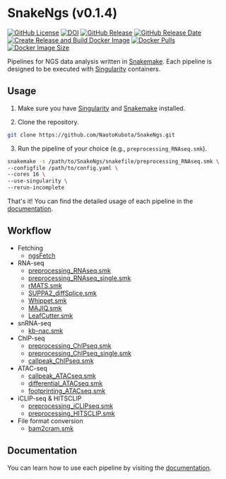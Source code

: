 # SnakeNgs (v0.1.4)

[![GitHub License](https://img.shields.io/github/license/NaotoKubota/SnakeNgs)](https://github.com/NaotoKubota/SnakeNgs/blob/main/LICENSE)
[![DOI](https://zenodo.org/badge/843927384.svg)](https://zenodo.org/doi/10.5281/zenodo.13337082)
[![GitHub Release](https://img.shields.io/github/v/release/NaotoKubota/SnakeNgs?style=flat)](https://github.com/NaotoKubota/SnakeNgs/releases)
[![GitHub Release Date](https://img.shields.io/github/release-date/NaotoKubota/SnakeNgs)](https://github.com/NaotoKubota/SnakeNgs/releases)
[![Create Release and Build Docker Image](https://github.com/NaotoKubota/SnakeNgs/actions/workflows/release-docker-build-push.yaml/badge.svg)](https://github.com/NaotoKubota/SnakeNgs/actions/workflows/release-docker-build-push.yaml)
[![Docker Pulls](https://img.shields.io/docker/pulls/naotokubota/snakengs)](https://hub.docker.com/r/naotokubota/snakengs)
[![Docker Image Size](https://img.shields.io/docker/image-size/naotokubota/snakengs)](https://hub.docker.com/r/naotokubota/snakengs)

Pipelines for NGS data analysis written in [Snakemake](https://snakemake.readthedocs.io/en/stable/). Each pipeline is designed to be executed with [Singularity](https://sylabs.io/singularity/) containers.

## Usage

1. Make sure you have [Singularity](https://sylabs.io/singularity/) and [Snakemake](https://snakemake.readthedocs.io/en/stable/) installed.

2. Clone the repository.

``` bash
git clone https://github.com/NaotoKubota/SnakeNgs.git
```

3. Run the pipeline of your choice (e.g., `preprocessing_RNAseq.smk`).

``` bash
snakemake -s /path/to/SnakeNgs/snakefile/preprocessing_RNAseq.smk \
--configfile /path/to/config.yaml \
--cores 16 \
--use-singularity \
--rerun-incomplete
```

That's it! You can find the detailed usage of each pipeline in the [documentation](https://naotokubota.github.io/SnakeNgs/).

## Workflow

- Fetching
	- [ngsFetch](https://naotokubota.github.io/SnakeNgs/usage/ngsFetch/)
- RNA-seq
	- [preprocessing_RNAseq.smk](https://naotokubota.github.io/SnakeNgs/usage/preprocessing_RNAseq)
	- [preprocessing_RNAseq_single.smk](https://naotokubota.github.io/SnakeNgs/usage/preprocessing_RNAseq_single)
	- [rMATS.smk](https://naotokubota.github.io/SnakeNgs/usage/rMATS)
	- [SUPPA2_diffSplice.smk](https://naotokubota.github.io/SnakeNgs/usage/SUPPA2_diffSplice)
	- [Whippet.smk](https://naotokubota.github.io/SnakeNgs/usage/Whippet)
	- [MAJIQ.smk](https://naotokubota.github.io/SnakeNgs/usage/MAJIQ)
	- [LeafCutter.smk](https://naotokubota.github.io/SnakeNgs/usage/LeafCutter)
- snRNA-seq
	- [kb-nac.smk](https://naotokubota.github.io/SnakeNgs/usage/kb-nac)
- ChIP-seq
	- [preprocessing_ChIPseq.smk](https://naotokubota.github.io/SnakeNgs/usage/preprocessing_ChIPseq)
	- [preprocessing_ChIPseq_single.smk](https://naotokubota.github.io/SnakeNgs/usage/preprocessing_ChIPseq_single)
	- [callpeak_ChIPseq.smk](https://naotokubota.github.io/SnakeNgs/usage/callpeak_ChIPseq)
- ATAC-seq
	- [callpeak_ATACseq.smk](https://naotokubota.github.io/SnakeNgs/usage/callpeak_ATACseq)
	- [differential_ATACseq.smk](https://naotokubota.github.io/SnakeNgs/usage/differential_ATACseq)
	- [footprinting_ATACseq.smk](https://naotokubota.github.io/SnakeNgs/usage/footprinting_ATACseq)
- iCLIP-seq & HITSCLIP
	- [preprocessing_iCLIPseq.smk](https://naotokubota.github.io/SnakeNgs/usage/preprocessing_iCLIPseq)
	- [preprocessing_HITSCLIP.smk](https://naotokubota.github.io/SnakeNgs/usage/preprocessing_HITSCLIP)
- File format conversion
	- [bam2cram.smk](https://naotokubota.github.io/SnakeNgs/usage/bam2cram)

## Documentation

You can learn how to use each pipeline by visiting the [documentation](https://naotokubota.github.io/SnakeNgs/).
